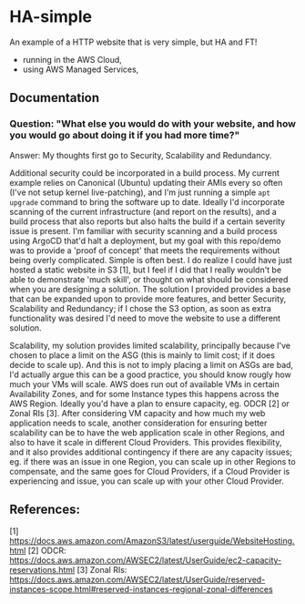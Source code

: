 # HA-simple
An example of a HTTP website that is very simple, but HA and FT!
- running in the AWS Cloud,
- using AWS Managed Services,

## Documentation

### Question: "What else you would do with your website, and how you would go about doing it if you had more time?"

Answer: My thoughts first go to Security, Scalability and Redundancy.

Additional security could be incorporated in a build process. My current example relies on Canonical (Ubuntu) updating their AMIs every so often (I've not setup kernel live-patching), and I'm just running a simple `apt upgrade` command to bring the software up to date. Ideally I'd incorporate scanning of the current infrastructure (and report on the results), and a build process that also reports but also halts the build if a certain severity issue is present. I'm familiar with security scanning and a build process using ArgoCD that'd halt a deployment, but my goal with this repo/demo was to provide a 'proof of concept' that meets the requirements without being overly complicated. Simple is often best. I do realize I could have just hosted a static website in S3 [1], but I feel if I did that I really wouldn't be able to demonstrate 'much skill', or thought on what should be considered when you are designing a solution. The solution I provided provides a base that can be expanded upon to provide more features, and better Security, Scalability and Redundancy; if I chose the S3 option, as soon as extra functionality was desired I'd need to move the website to use a different solution.

Scalability, my solution provides limited scalability, principally because I've chosen to place a limit on the ASG (this is mainly to limit cost; if it does decide to scale up). And this is not to imply placing a limit on ASGs are bad, I'd actually argue this can be a good practice, you should know rougly how much your VMs will scale. AWS does run out of available VMs in certain Availability Zones, and for some Instance types this happens across the AWS Region. Ideally you'd have a plan to ensure capacity, eg. ODCR [2] or Zonal RIs [3].
After considering VM capacity and how much my web application needs to scale, another consideration for ensuring better scalability can be to have the web application scale in other Regions, and also to have it scale in different Cloud Providers. This provides flexibility, and it also provides additional contingency if there are any capacity issues; eg. if there was an issue in one Region, you can scale up in other Regions to compensate, and the same goes for Cloud Providers, if a Cloud Provider is experiencing and issue, you can scale up with your other Cloud Provider.




## References:
[1] https://docs.aws.amazon.com/AmazonS3/latest/userguide/WebsiteHosting.html
[2] ODCR: https://docs.aws.amazon.com/AWSEC2/latest/UserGuide/ec2-capacity-reservations.html
[3] Zonal RIs: https://docs.aws.amazon.com/AWSEC2/latest/UserGuide/reserved-instances-scope.html#reserved-instances-regional-zonal-differences
